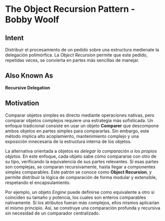 # The Object Recursion Pattern - Bobby Woolf
## Intent
Distribuir el procesamiento de un pedido sobre una estructura medienate la delegación polimórfica. La *Object Recursion* permite que este pedido, repetidas veces, se convierta en partes más sencillas de manejar.

## Also Known As
**Recursive Delegation**

## Motivation
Comparar objetos simples es directo mediante operaciones nativas, pero comparar objetos complejos requiere una estrategia más sofisticada. Un enfoque tradicional consiste en usar un objeto  **Comparer** que descompone ambos objetos en partes simples para compararlas. Sin embargo, este método implica alto acoplamiento, mantenimiento complejo y una exposición innecesaria de la estructura interna de los objetos.

La alternativa orientada a objetos es *delegar la comparación a los propios objetos*. En este enfoque, cada objeto sabe cómo compararse con otro de su tipo, verificando la equivalencia de sus partes relevantes. Si esas partes son complejas, se comparan recursivamente, hasta llegar a componentes simples comparables. Este patrón se conoce como **Object Recursion**, y permite distribuir la lógica de comparación de forma modular y extensible, respetando el encapsulamiento.

Por ejemplo, un objeto *Engine* puede definirse como equivalente a otro si coinciden su tamaño y potencia, los cuales son enteros comparables nativamente. Si los atributos fueran más complejos, ellos mismos aplicarían el mismo principio. Así, se construye una comparación profunda y recursiva sin necesidad de un comparador centralizado.


